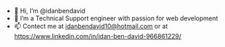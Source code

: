 - 👋 Hi, I’m @idanbendavid
- 🌱 I’m a Technical Support engineer with passion for web development
- 📫 Contect me at idanbendavid10@hotmail.com or at https://www.linkedin.com/in/idan-ben-david-966861229/

<!---
idanbendavid/idanbendavid is a ✨ special ✨ repository because its `README.md` (this file) appears on your GitHub profile.
You can click the Preview link to take a look at your changes.
--->

